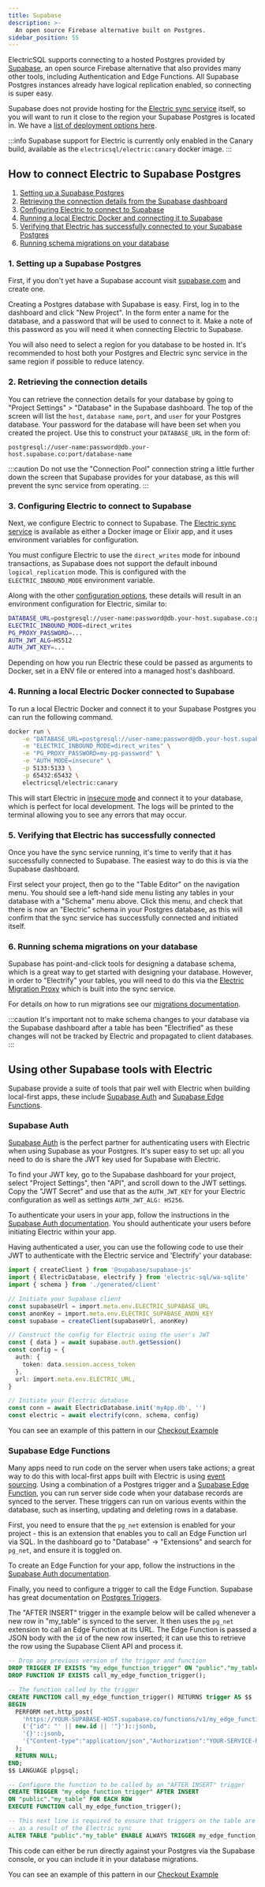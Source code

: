 ```yaml
---
title: Supabase
description: >-
  An open source Firebase alternative built on Postgres.
sidebar_position: 55
---
```


ElectricSQL supports connecting to a hosted Postgres provided by [Supabase](https://supabase.com), an open source Firebase alternative that also provides many other tools, including Authentication and Edge Functions. All Supabase Postgres instances already have logical replication enabled, so connecting is super easy.

Supabase does not provide hosting for the [Electric sync service](../../api/service.md) itself, so you will want to run it close to the region your Supabase Postgres is located in. We have a [list of deployment options here](../deployment/).


:::info
Supabase support for Electric is currently only enabled in the Canary build, available as the `electricsql/electric:canary` docker image.
:::

## How to connect Electric to Supabase Postgres

1. [Setting up a Supabase Postgres](#setting-up-a-supabase-postgres)
2. [Retrieving the connection details from the Supabase dashboard](#retrieving-the-connection-details)
3. [Configuring Electric to connect to Supabase](#configuring-electric-to-connect-to-supabase)
4. [Running a local Electric Docker and connecting it to Supabase](#running-a-local-electric-docker-connected-to-supabase)
5. [Verifying that Electric has successfully connected to your Supabase Postgres](#verifying-that-electric-has-successfully-connected)
6. [Running schema migrations on your database](#running-schema-migrations-on-your-database)

### 1. Setting up a Supabase Postgres

First, if you don't yet have a Supabase account visit [supabase.com](https://supabase.com) and create one.

Creating a Postgres database with Supabase is easy. First, log in to the dashboard and click "New Project". In the form enter a name for the database, and a password that will be used to connect to it. Make a note of this password as you will need it when connecting Electric to Supabase.

You will also need to select a region for you database to be hosted in. It's recommended to host both your Postgres and Electric sync service in the same region if possible to reduce latency.

### 2. Retrieving the connection details

You can retrieve the connection details for your database by going to "Project Settings" > "Database" in the Supabase dashboard. The top of the screen will list the `host`, `database name`, `port`, and `user` for your Postgres database. Your password for the database will have been set when you created the project. Use this to construct your `DATABASE_URL` in the form of:

```
postgresql://user-name:password@db.your-host.supabase.co:port/database-name
```

:::caution
Do not use the "Connection Pool" connection string a little further down the screen that Supabase provides for your database, as this will prevent the sync service from operating. 
:::

### 3. Configuring Electric to connect to Supabase

Next, we configure Electric to connect to Supabase. The [Electric sync service](../../api/service) is available as either a Docker image or Elixir app, and it uses environment variables for configuration.

You must configure Electric to use the `direct_writes` mode for inbound transactions, as Supabase does not support the default inbound `logical_replication` mode. This is configured with the `ELECTRIC_INBOUND_MODE` environment variable.

Along with the other [configuration options](../../api/service.md#configuration-options), these details will result in an environment configuration for Electric, similar to:

```bash
DATABASE_URL=postgresql://user-name:password@db.your-host.supabase.co:port/database-name
ELECTRIC_INBOUND_MODE=direct_writes
PG_PROXY_PASSWORD=...
AUTH_JWT_ALG=HS512
AUTH_JWT_KEY=...
```

Depending on how you run Electric these could be passed as arguments to Docker, set in a ENV file or entered into a managed host's dashboard.

### 4. Running a local Electric Docker connected to Supabase

To run a local Electric Docker and connect it to your Supabase Postgres you can run the following command.

```bash
docker run \
    -e "DATABASE_URL=postgresql://user-name:password@db.your-host.supabase.co:port/database-name" \
    -e "ELECTRIC_INBOUND_MODE=direct_writes" \
    -e "PG_PROXY_PASSWORD=my-pg-password" \
    -e "AUTH_MODE=insecure" \
    -p 5133:5133 \
    -p 65432:65432 \
    electricsql/electric:canary
```

This will start Electric in [insecure mode](../../api/service.md#authentication) and connect it to your database, which is perfect for local development. The logs will be printed to the terminal allowing you to see any errors that may occur.

### 5. Verifying that Electric has successfully connected

Once you have the sync service running, it's time to verify that it has successfully connected to Supabase. The easiest way to do this is via the Supabase dashboard.

First select your project, then go to the "Table Editor" on the navigation menu. You should see a left-hand side menu listing any tables in your database with a "Schema" menu above. Click this menu, and check that there is now an "Electric" schema in your Postgres database, as this will confirm that the sync service has successfully connected and initiated itself.

### 6. Running schema migrations on your database

Supabase has point-and-click tools for designing a database schema, which is a great way to get started with designing your database. However, in order to "Electrify" your tables, you will need to do this via the [Electric Migration Proxy](../../usage/data-modelling/migrations.md#migrations-proxy) which is built into the sync service.

For details on how to run migrations see our [migrations documentation](../../usage/data-modelling/migrations.md).

:::caution
It's important not to make schema changes to your database via the Supabase dashboard after a table has been "Electrified" as these changes will not be tracked by Electric and propagated to client databases.
:::

## Using other Supabase tools with Electric

Supabase provide a suite of tools that pair well with Electric when building local-first apps, these include [Supabase Auth](#supabase-auth) and [Supabase Edge Functions](#supabase-edge-functions).

### Supabase Auth

[Supabase Auth](https://supabase.com/docs/guides/auth) is the perfect partner for authenticating users with Electric when using Supabase as your Postgres. It's super easy to set up: all you need to do is share the JWT key used for Supabase with Electric.

To find your JWT key, go to the Supabase dashboard for your project, select "Project Settings", then "API", and scroll down to the JWT settings. Copy the "JWT Secret" and use that as the `AUTH_JWT_KEY` for your Electric configuration as well as settings `AUTH_JWT_ALG: HS256`.

To authenticate your users in your app, follow the instructions in the [Supabase Auth documentation](https://supabase.com/docs/guides/auth). You should authenticate your users before initiating Electric within your app.

Having authenticated a user, you can use the following code to use their JWT to authenticate with the Electric service and 'Electrify' your database:

```ts
import { createClient } from '@supabase/supabase-js'
import { ElectricDatabase, electrify } from 'electric-sql/wa-sqlite'
import { schema } from './generated/client'

// Initiate your Supabase client
const supabaseUrl = import.meta.env.ELECTRIC_SUPABASE_URL
const anonKey = import.meta.env.ELECTRIC_SUPABASE_ANON_KEY
const supabase = createClient(supabaseUrl, anonKey)

// Construct the config for Electric using the user's JWT
const { data } = await supabase.auth.getSession()
const config = {
  auth: { 
    token: data.session.access_token
  },
  url: import.meta.env.ELECTRIC_URL,
}

// Initiate your Electric database
const conn = await ElectricDatabase.init('myApp.db', '')
const electric = await electrify(conn, schema, config)
```

You can see an example of this pattern in our [Checkout Example](https://github.com/electric-sql/electric/blob/main/examples/checkout/)

### Supabase Edge Functions

Many apps need to run code on the server when users take actions; a great way to do this with local-first apps built with Electric is using [event sourcing](../event-sourcing). Using a combination of a Postgres trigger and a [Supabase Edge Function](https://supabase.com/docs/guides/functions), you can run server side code when your database records are synced to the server. These triggers can run on various events within the database, such as inserting, updating and deleting rows in a database.

First, you need to ensure that the `pg_net` extension is enabled for your project - this is an extension that enables you to call an Edge Function url via SQL. In the dashboard go to "Database" -> "Extensions" and search for `pg_net`, and ensure it is toggled on.

To create an Edge Function for your app, follow the instructions in the [Supabase Auth documentation](https://supabase.com/docs/guides/functions).

Finally, you need to configure a trigger to call the Edge Function. Supabase has great documentation on [Postgres Triggers](https://supabase.com/docs/guides/database/postgres/triggers).

The "AFTER INSERT" trigger in the example below will be called whenever a new row in "my_table" is synced to the server. It then uses the `pg_net` extension to call an Edge Function at its URL. The Edge Function is passed a JSON body with the `id` of the new row inserted; it can use this to retrieve the row using the Supabase Client API and process it.

```sql
-- Drop any previous version of the trigger and function
DROP TRIGGER IF EXISTS "my_edge_function_trigger" ON "public"."my_table";
DROP FUNCTION IF EXISTS call_my_edge_function_trigger();

-- The function called by the trigger
CREATE FUNCTION call_my_edge_function_trigger() RETURNS trigger AS $$
BEGIN
  PERFORM net.http_post(
    'https://YOUR-SUPABASE-HOST.supabase.co/functions/v1/my_edge_function',
    ('{"id": "' || new.id || '"}')::jsonb,
    '{}'::jsonb,
    '{"Content-type":"application/json","Authorization":"YOUR-SERVICE-ROLL-KEY"}'::jsonb
  );
  RETURN NULL;
END;
$$ LANGUAGE plpgsql;

-- Configure the function to be called by an "AFTER INSERT" trigger
CREATE TRIGGER "my_edge_function_trigger" AFTER INSERT
ON "public"."my_table" FOR EACH ROW
EXECUTE FUNCTION call_my_edge_function_trigger();

-- This next line is required to ensure that triggers on the table are called
-- as a result of the Electric sync
ALTER TABLE "public"."my_table" ENABLE ALWAYS TRIGGER my_edge_function_trigger;
```

This code can either be run directly against your Postgres via the Supabase console, or you can include it in your database migrations.

You can see an example of this pattern in our [Checkout Example](https://github.com/electric-sql/electric/blob/main/examples/checkout/)
